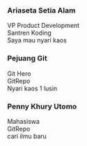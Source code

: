 ### Ariaseta Setia Alam
VP Product Development <br>
Santren Koding <br>
Saya mau nyari kaos <br>


### Pejuang Git
Git Hero
<br> GitRepo
<br> Nyari kaos 1 lusin

### Penny Khury Utomo
Mahasiswa
<br>GitRepo
<br>cari ilmu baru

